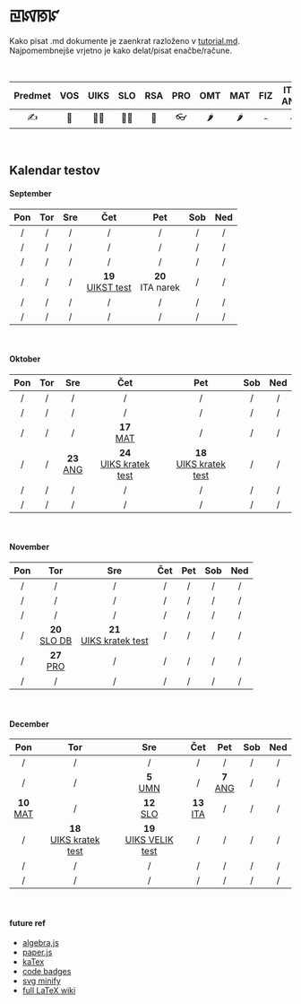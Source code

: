 # ꡙꡤꡐꡜ

Kako pisat .md dokumente je zaenkrat razloženo v [tutorial.md](tutorial.md). Najpomembnejše vrjetno je kako delat/pisat enačbe/račune.

<br>

| Predmet |  VOS  | UIKS  |  SLO  |  RSA  |  PRO  |  OMT  |  MAT  |  FIZ  | ITA, ANG |
| :-----: | :---: | :---: | :---: | :---: | :---: | :---: | :---: | :---: | :------: |
| ✍ <br>  |   🚴   |  🎅🏻   |  👱🏻   |   🌌   |   👓   |   🌶   |   🌶   |   -   |    -     |

<br>

## Kalendar testov

#### September

|  Pon  |  Tor  |  Sre  |                Čet                |          Pet          |  Sob  |  Ned  |
| :---: | :---: | :---: | :-------------------------------: | :-------------------: | :---: | :---: |
|   /   |   /   |   /   |                 /                 |           /           |   /   |   /   |
|   /   |   /   |   /   |                 /                 |           /           |   /   |   /   |
|   /   |   /   |   /   |                 /                 |           /           |   /   |   /   |
|   /   |   /   |   /   | **19** <br> [UIKST test][uikst4l] | **20** <br> ITA narek |   /   |   /   |
|   /   |   /   |   /   |                 /                 |           /           |   /   |   /   |
|   /   |   /   |   /   |                 /                 |           /           |   /   |   /   |

<br>

#### Oktober

|  Pon  |  Tor  |          Sre           |          Čet           |          Pet           |  Sob  |  Ned  |
| :---: | :---: | :--------------------: | :--------------------: | :--------------------: | :---: | :---: |
|   /   |   /   |           /            |           /            |           /            |   /   |   /   |
|   /   |   /   |           /            |           /            |           /            |   /   |   /   |
|   /   |   /   |           /            | **17** <br> [MAT][mat] |           /            |   /   |   /   |
|   /   |   /   | **23** <br> [ANG][ang] |           **24** <br> [UIKS kratek test][uiks]            | **18** <br> [UIKS kratek test][uiks] |   /   |   /   |
|   /   |   /   |           /            |           /            |           /            |   /   |   /   |
|   /   |   /   |           /            |           /            |           /            |   /   |   /   |

<br>

#### November

|  Pon  |            Tor            |  Sre  |  Čet  |  Pet  |  Sob  |  Ned  |
| :---: | :-----------------------: | :---: | :---: | :---: | :---: | :---: |
|   /   |             /             |   /   |   /   |   /   |   /   |   /   |
|   /   |             /             |   /   |   /   |   /   |   /   |   /   |
|   /   |             /             |   /   |   /   |   /   |   /   |   /   |
|   /   | **20** <br> [SLO DB][slo] |   **21** <br> [UIKS kratek test][uiks]   |   /   |   /   |   /   |   /   |
|   /   |  **27** <br> [PRO][pro]   |   /   |   /   |   /   |   /   |   /   |
|   /   |             /             |   /   |   /   |   /   |   /   |   /   |

<br>

#### December

|          Pon           |  Tor  |          Sre           |          Čet           |          Pet          |  Sob  |  Ned  |
| :--------------------: | :---: | :--------------------: | :--------------------: | :-------------------: | :---: | :---: |
|           /            |   /   |           /            |           /            |           /           |   /   |   /   |
|           /            |   /   | **5** <br> [UMN][umn]  |           /            | **7** <br> [ANG][ang] |   /   |   /   |
| **10** <br> [MAT][mat] |   /   | **12** <br> [SLO][slo] | **13** <br> [ITA][ita] |           /           |   /   |   /   |
|           /            |   **18** <br> [UIKS kratek test][uiks]   |           **19** <br> [UIKS VELIK test][uiks]            |           /            |           /           |   /   |   /   |
|           /            |   /   |           /            |           /            |           /           |   /   |   /   |
|           /            |   /   |           /            |           /            |           /           |   /   |   /   |



<br>

#### future ref

- [algebra,js](http://algebra.js.org/)
- [paper.js](http://paperjs.org/)
- [kaTex](https://katex.org/)
- [code badges](https://shields.io/#/)
- [svg minify](https://www.svgminify.com/)
- [full LaTeX wiki](https://en.wikibooks.org/wiki/LaTeX)


[uikst4l]: http://solamona.com/s/sts-kp/rac/4l/uikst.html
[uiks]: http://solamona.com/s/sts-kp/rac/5l/uiks.html
[mat]: http://solamona.com/s/sts-kp/rac/5l/matematika.html
[ang]: http://solamona.com/s/sts-kp/rac/5l/anglescina.html
[fiz]: http://solamona.com/s/sts-kp/rac/5l/fizika.html
[slo]: http://solamona.com/s/sts-kp/rac/5l/slovenscina.html
[pro]: http://solamona.com/s/sts-kp/rac/5l/programiranje.html
[umn]: http://solamona.com/s/sts-kp/rac/5l/umn.html
[ita]: http://solamona.com/s/sts-kp/rac/5l/italijanscina.html
